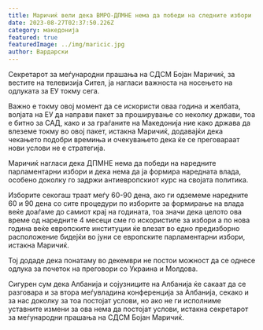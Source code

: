 ```yaml
---
title: Маричиќ вели дека ВМРО-ДПМНЕ нема да победи на следните избори
date: 2023-08-27T02:37:50.226Z
category: македонија
featured: true
featuredImage: ../img/maricic.jpg
author: Вардарски
---
```



Секретарот за меѓународни прашања на СДСМ Бојан Маричиќ, за вестите на телевизија Сител, ја нагласи важноста на носењето на одлуката за ЕУ токму сега.

Важно е токму овој момент да се искористи оваа година и желбата, волјата на ЕУ да направи пакет за проширување со неколку држави, тоа е битно за САД, како и за граѓаните на Македонија ние како држава да влеземе токму во овој пакет, истакна Маричиќ, додавајќи дека чекањето подобри времиња и очекувањето дека ќе се преговараат нови услови не е стратегија.

Маричиќ нагласи дека ДПМНЕ нема да победи на наредните парламентарни избори и дека нема да ја формира наредната влада, особено доколку го задржи антиевропскиот курс на својата политика.

Изборите секогаш траат меѓу 60-90 дена, ако ги одземеме наредните 60 и 90 дена со сите процедури по изборите за формирање на влада веќе доаѓаме до самиот крај на годината, тоа значи дека целото ова време од наредните 4 месеци сме го искористиле за избори а по нова година веќе европските институции ќе влезат во едно предизборно расположение бидејќи во јуни се европските парламентарни избори, истакна Маричиќ.

Тој додаде дека понатаму во декември не постои можност да се однесе одлука за почеток на преговори со Украина и Молдова.

Сигурен сум дека Албанија и сојузниците на Албанија ќе сакаат да се разговара и за втора меѓувладина конференција за Албанија, секако и за нас доколку за тоа постојат услови, но ако не ги исполниме уставните измени за ова нема да постојат услови, истакна секретарот за меѓународни прашања на СДСМ Бојан Маричиќ.